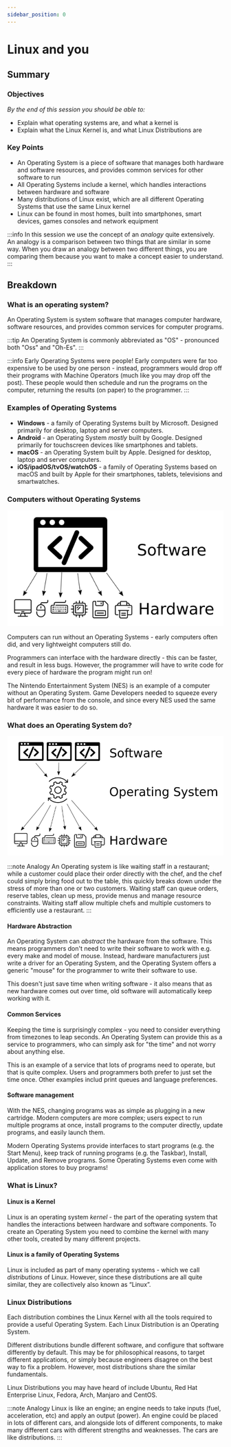 ```yaml
---
sidebar_position: 0
---
```


# Linux and you

## Summary

### Objectives

*By the end of this session you should be able to:*

* Explain what operating systems are, and what a kernel is
* Explain what the Linux Kernel is, and what Linux Distributions are

### Key Points

* An Operating System is a piece of software that manages both hardware and software resources, and provides common services for other software to run
* All Operating Systems include a kernel, which handles interactions between hardware and software
* Many distributions of Linux exist, which are all different Operating Systems that use the same Linux kernel
* Linux can be found in most homes, built into smartphones, smart devices, games consoles and network equipment

:::info
In this session we use the concept of an _analogy_ quite extensively. An analogy is a comparison between two things that are similar in some way. When you draw an analogy between two different things, you are comparing them because you want to make a concept easier to understand.
:::

## Breakdown

### What is an operating system?

An Operating System is system software that manages computer hardware, software resources, and provides common services for computer programs.

:::tip
An Operating System is commonly abbreviated as "OS" - pronounced both "Oss" and "Oh-Es".
:::

:::info
Early Operating Systems were people! Early computers were far too expensive to be used by one person - instead, programmers would drop off their programs with Machine Operators (much like you may drop off the post). These people would then schedule and run the programs on the computer, returning the results (on paper) to the programmer.
:::

### Examples of Operating Systems

* **Windows** - a family of Operating Systems built by Microsoft. Designed primarily for desktop, laptop and server computers.
* **Android** - an Operating System *mostly* built by Google. Designed primarily for touchscreen devices like smartphones and tablets.
* **macOS** - an Operating System built by Apple. Designed for desktop, laptop and server computers.
* **iOS/ipadOS/tvOS/watchOS** - a family of Operating Systems based on macOS and built by Apple for their smartphones, tablets, televisions and smartwatches.

### Computers without Operating Systems

![Without an Operating System - a diagram showing a computer program directly interacting with hardware such as screens, keyboards and mice](./assets/without-operating-system.png)

Computers can run without an Operating Systems - early computers often did, and very lightweight computers still do.

Programmers can interface with the hardware directly - this can be faster, and result in less bugs. However, the programmer will have to write code for every piece of hardware the program might run on!

The Nintendo Entertainment System (NES) is an example of a computer without an Operating System. Game Developers needed to squeeze every bit of performance from the console, and since every NES used the same hardware it was easier to do so.

### What does an Operating System do?

![With an Operating System - a diagram showing many computer programs interacting with the operating system, which then interacts with hardware such as screens, keyboards and mice](./assets/with-operating-system.png)

:::note Analogy
An Operating system is like waiting staff in a restaurant; while a customer could place their order directly with the chef, and the chef could simply bring food out to the table, this quickly breaks down under the stress of more than one or two customers. Waiting staff can queue orders, reserve tables, clean up mess, provide menus and manage resource constraints. Waiting staff allow multiple chefs and multiple customers to efficiently use a restaurant.
:::

#### Hardware Abstraction

An Operating System can *abstract* the hardware from the software. This means programmers don't need to write their software to work with e.g. every make and model of mouse. Instead, hardware manufacturers just write a driver for an Operating System, and the Operating System offers a generic "mouse" for the programmer to write their software to use.

This doesn't just save time when writing software - it also means that as new hardware comes out over time, old software will automatically keep working with it.

#### Common Services

Keeping the time is surprisingly complex - you need to consider everything from timezones to leap seconds. An Operating System can provide this as a service to programmers, who can simply ask for "the time" and not worry about anything else.

This is an example of a service that lots of programs need to operate, but that is quite complex. Users and programmers both prefer to just set the time once. Other examples includ print queues and language preferences.

#### Software management

With the NES, changing programs was as simple as plugging in a new cartridge. Modern computers are more complex; users expect to run multiple programs at once, install programs to the computer directly, update programs, and easily launch them.

Modern Operating Systems provide interfaces to start programs (e.g. the Start Menu), keep track of running programs (e.g. the Taskbar), Install, Update, and Remove programs. Some Operating Systems even come with application stores to buy programs!

### What is Linux?

#### Linux is a Kernel

Linux is an operating system *kernel* - the part of the operating system that handles the interactions between hardware and software components. To create an Operating System you need to combine the kernel with many other tools, created by many different projects.

#### Linux is a family of Operating Systems

Linux is included as part of many operating systems - which we call *distributions* of Linux. However, since these distributions are all quite similar, they are collectively also known as “Linux”.

### Linux Distributions

Each distribution combines the Linux Kernel with all the tools required to provide a useful Operating System. Each Linux Distribution is an Operating System.

Different distributions bundle different software, and configure that software differently by default. This may be for philosophical reasons, to target different applications, or simply because engineers disagree on the best way to fix a problem. However, most distributions share the similar fundamentals.

Linux Distributions you may have heard of include Ubuntu, Red Hat Enterprise Linux, Fedora, Arch, Manjaro and CentOS.

:::note Analogy
Linux is like an engine; an engine needs to take inputs (fuel, acceleration, etc) and apply an output (power). An engine could be placed in lots of different cars, and alongside lots of different components, to make many different cars with different strengths and weaknesses. The cars are like distributions.
:::
